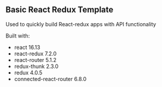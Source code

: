 ## Basic React Redux Template

Used to quickly build React-redux apps with API functionality

Built with:
* react 16.13
* react-redux 7.2.0
* react-router 5.1.2
* redux-thunk 2.3.0
* redux 4.0.5
* connected-react-router 6.8.0

